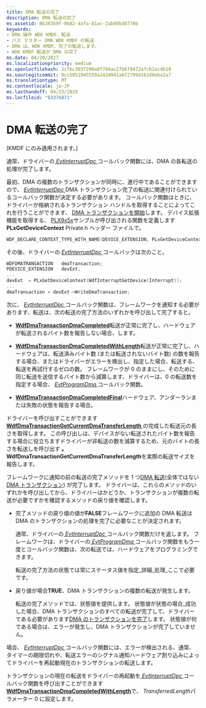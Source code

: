 ```yaml
---
title: DMA 転送の完了
description: DMA 転送の完了
ms.assetid: 86383b9f-9b82-4afa-81ac-2ab09bd8778b
keywords:
- DMA 操作 WDK KMDF、転送
- バス マスター DMA WDK KMDF の転送
- DMA は、WDK KMDF、完了の転送します。
- WDK KMDF 転送が DMA の完了
ms.date: 04/20/2017
ms.localizationpriority: medium
ms.openlocfilehash: 2c7bc3037200a8f766ac27b679472afcb2ac4b10
ms.sourcegitcommit: 0cc5051945559a242d941a6f2799d161d8eba2a7
ms.translationtype: MT
ms.contentlocale: ja-JP
ms.lasthandoff: 04/23/2019
ms.locfileid: "63376871"
---
```

# <a name="completing-a-dma-transfer"></a>DMA 転送の完了


\[KMDF にのみ適用されます。\]




通常、ドライバーの[ *EvtInterruptDpc* ](https://msdn.microsoft.com/library/windows/hardware/ff541721)コールバック関数には、DMA の各転送の処理が完了します。

最初、DMA の複数のトランザクションが同時に、進行中であることができますので、 [ *EvtInterruptDpc* ](https://msdn.microsoft.com/library/windows/hardware/ff541721) DMA トランザクション完了の転送に関連付けられているコールバック関数が決定する必要があります。 コールバック関数はときに、ドライバーが格納されるトランザクション ハンドルを取得することによってこれを行うことができます、 [DMA トランザクションを開始](starting-a-dma-transaction.md)します。 デバイス拡張機能を取得する、 [PLX9x5x](https://go.microsoft.com/fwlink/p/?linkid=256157)サンプルが呼び出される関数を定義します**PLxGetDeviceContext** Private.h ヘッダー ファイルで。

```cpp
WDF_DECLARE_CONTEXT_TYPE_WITH_NAME(DEVICE_EXTENSION, PLxGetDeviceContext)
```

その後、ドライバーの  [ *EvtInterruptDpc* ](https://msdn.microsoft.com/library/windows/hardware/ff541721)コールバックは次のこと。

```cpp
WDFDMATRANSACTION   dmaTransaction;
PDEVICE_EXTENSION   devExt;
...
devExt  = PLxGetDeviceContext(WdfInterruptGetDevice(Interrupt));
...
dmaTransaction = devExt->WriteDmaTransaction;
```

次に、 [ *EvtInterruptDpc* ](https://msdn.microsoft.com/library/windows/hardware/ff541721)コールバック関数は、フレームワークを通知する必要があります、転送は、次の転送の完了方法のいずれかを呼び出して完了すると。

-   [**WdfDmaTransactionDmaCompleted**](https://msdn.microsoft.com/library/windows/hardware/ff547039)転送が正常に完了し、ハードウェアが転送されるバイト数を報告しない場合、します。

-   [**WdfDmaTransactionDmaCompletedWithLength**](https://msdn.microsoft.com/library/windows/hardware/ff547052)転送が正常に完了し、ハードウェアは、転送済みバイト数 (または転送されないバイト数) の数を報告する場合、またはドライバーがエラーを検出し、指定した場合、転送する、転送を再試行するゼロの数。 フレームワークが 0 のままにし、そのために同じ転送を送信するバイト数から減算します、ドライバーは、0 の転送数を指定する場合、 [ *EvtProgramDma* ](https://msdn.microsoft.com/library/windows/hardware/ff541816)コールバック関数。

-   [**WdfDmaTransactionDmaCompletedFinal**](https://msdn.microsoft.com/library/windows/hardware/ff547049)ハードウェア、アンダーランまたは失敗の状態を報告する場合。

ドライバーを呼び出すことができます[ **WdfDmaTransactionGetCurrentDmaTransferLength** ](https://msdn.microsoft.com/library/windows/hardware/ff547081)の完成した転送元の長さを取得します。 この呼び出しは、デバイスがない転送されたバイト数を報告する場合に役立ちますドライバーが非転送の数を減算するため、元のバイトの長さを転送しを呼び出す **。WdfDmaTransactionGetCurrentDmaTransferLength**を実際の転送サイズを報告します。

フレームワークに通知の前の転送の完了メソッドを 1 つ[DMA 転送](dma-transactions-and-dma-transfers.md)(全体ではない[DMA トランザクション](dma-transactions-and-dma-transfers.md)) が完了します。 ドライバーは、これらのメソッドのいずれかを呼び出してから、ドライバーはかどうか、トランザクションが複数の転送が必要ですかを確認するメソッドの戻り値を確認します。

-   完了メソッドの戻り値の値が**FALSE**フレームワークに追加の DMA 転送は DMA のトランザクションの処理を完了に必要なことが決定されます。

    通常、ドライバーの[ *EvtInterruptDpc* ](https://msdn.microsoft.com/library/windows/hardware/ff541721)コールバック関数だけを返します。 フレームワークは、ドライバーの[ *EvtProgramDma* ](https://msdn.microsoft.com/library/windows/hardware/ff541816)コールバック関数をもう一度とコールバック関数は、次の転送では、ハードウェアをプログラミングできます。

    転送の完了方法の状態では常にステータス値を指定\_詳細\_処理\_ここで必要です。

-   戻り値が場合**TRUE**、DMA トランザクションの複数の転送が発生します。

    転送の完了メソッドでは、状態値を提供します。 状態値が状態の場合\_成功した場合、DMA トランザクションのすべての転送が完了して、ドライバーである必要があります[DMA のトランザクションを完了](completing-a-dma-transaction.md)します。 状態値が何である場合は、エラーが発生し、DMA トランザクションが完了していません。

場合、 [ *EvtInterruptDpc* ](https://msdn.microsoft.com/library/windows/hardware/ff541721)コールバック関数には、エラーが検出される、通常、タイマーの期限切れや、転送エラーのシグナル通知ハードウェア割り込みによってドライバーを再起動現在のトランザクションの転送します。

トランザクションの現在の転送をドライバーの再起動を[ *EvtInterruptDpc* ](https://msdn.microsoft.com/library/windows/hardware/ff541721)コールバック関数を呼び出すことができます[ **WdfDmaTransactionDmaCompletedWithLength**](https://msdn.microsoft.com/library/windows/hardware/ff547052)で、 *TransferredLength*パラメーター 0 に設定します。

 

 





